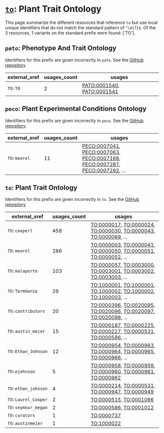 # [`to`](https://bioregistry.io/to): Plant Trait Ontology

This page summarize the different resources that reference `to`
but use local unique identifiers that do not match the standard pattern of
`^\d{7}$`. Of the 3 resources,
1 variants on the standard prefix were found: ['TO'].

## `pato`: Phenotype And Trait Ontology

Identifiers for this prefix are given incorrectly in `pato`. See the [GitHub repository](https://github.com/pato-ontology/pato).

| external_xref   |   usages_count | usages                                                                                                   |
|-----------------|----------------|----------------------------------------------------------------------------------------------------------|
| `TO:TO`         |              2 | [PATO:0001540](https://bioregistry.io/PATO:0001540), [PATO:0001541](https://bioregistry.io/PATO:0001541) |

## `peco`: Plant Experimental Conditions Ontology

Identifiers for this prefix are given incorrectly in `peco`. See the [GitHub repository](https://github.com/Planteome/plant-experimental-conditions-ontology).

| external_xref   |   usages_count | usages                                                                                                                                                                                                                                                                       |
|-----------------|----------------|------------------------------------------------------------------------------------------------------------------------------------------------------------------------------------------------------------------------------------------------------------------------------|
| `TO:moorel`     |             11 | [PECO:0007041](https://bioregistry.io/PECO:0007041), [PECO:0007063](https://bioregistry.io/PECO:0007063), [PECO:0007168](https://bioregistry.io/PECO:0007168), [PECO:0007287](https://bioregistry.io/PECO:0007287), [PECO:0007292](https://bioregistry.io/PECO:0007292), ... |

## `to`: Plant Trait Ontology

Identifiers for this prefix are given incorrectly in `to`. See the [GitHub repository](https://github.com/Planteome/plant-trait-ontology).

| external_xref      |   usages_count | usages                                                                                                                                                                                                                                                   |
|--------------------|----------------|----------------------------------------------------------------------------------------------------------------------------------------------------------------------------------------------------------------------------------------------------------|
| `TO:cooperl`       |            458 | [TO:0000017](https://bioregistry.io/TO:0000017), [TO:0000024](https://bioregistry.io/TO:0000024), [TO:0000030](https://bioregistry.io/TO:0000030), [TO:0000043](https://bioregistry.io/TO:0000043), [TO:0000069](https://bioregistry.io/TO:0000069), ... |
| `TO:moorel`        |            286 | [TO:0000003](https://bioregistry.io/TO:0000003), [TO:0000041](https://bioregistry.io/TO:0000041), [TO:0000050](https://bioregistry.io/TO:0000050), [TO:0000051](https://bioregistry.io/TO:0000051), [TO:0000052](https://bioregistry.io/TO:0000052), ... |
| `TO:malaporte`     |            103 | [TO:0000057](https://bioregistry.io/TO:0000057), [TO:0003000](https://bioregistry.io/TO:0003000), [TO:0003001](https://bioregistry.io/TO:0003001), [TO:0003002](https://bioregistry.io/TO:0003002), [TO:0003003](https://bioregistry.io/TO:0003003), ... |
| `TO:TermGenie`     |             29 | [TO:1000001](https://bioregistry.io/TO:1000001), [TO:1000001](https://bioregistry.io/TO:1000001), [TO:1000002](https://bioregistry.io/TO:1000002), [TO:1000002](https://bioregistry.io/TO:1000002), [TO:1000003](https://bioregistry.io/TO:1000003), ... |
| `TO:contributors`  |             20 | [TO:0000396](https://bioregistry.io/TO:0000396), [TO:0020095](https://bioregistry.io/TO:0020095), [TO:0020096](https://bioregistry.io/TO:0020096), [TO:0020097](https://bioregistry.io/TO:0020097), [TO:0020098](https://bioregistry.io/TO:0020098), ... |
| `TO:austin_meier`  |             15 | [TO:0000187](https://bioregistry.io/TO:0000187), [TO:0000225](https://bioregistry.io/TO:0000225), [TO:0000227](https://bioregistry.io/TO:0000227), [TO:0000531](https://bioregistry.io/TO:0000531), [TO:0000586](https://bioregistry.io/TO:0000586), ... |
| `TO:Ethan_Johnson` |             12 | [TO:0000954](https://bioregistry.io/TO:0000954), [TO:0000963](https://bioregistry.io/TO:0000963), [TO:0000964](https://bioregistry.io/TO:0000964), [TO:0000965](https://bioregistry.io/TO:0000965), [TO:0000966](https://bioregistry.io/TO:0000966), ... |
| `TO:ejohnson`      |              5 | [TO:0000958](https://bioregistry.io/TO:0000958), [TO:0000959](https://bioregistry.io/TO:0000959), [TO:0000960](https://bioregistry.io/TO:0000960), [TO:0000961](https://bioregistry.io/TO:0000961), [TO:0000962](https://bioregistry.io/TO:0000962)      |
| `TO:ethan_johnson` |              4 | [TO:0000214](https://bioregistry.io/TO:0000214), [TO:0000531](https://bioregistry.io/TO:0000531), [TO:0000947](https://bioregistry.io/TO:0000947), [TO:0000949](https://bioregistry.io/TO:0000949)                                                       |
| `TO:Laurel_Cooper` |              2 | [TO:0000515](https://bioregistry.io/TO:0000515), [TO:0001066](https://bioregistry.io/TO:0001066)                                                                                                                                                         |
| `TO:seymour_megan` |              2 | [TO:0000586](https://bioregistry.io/TO:0000586), [TO:0001012](https://bioregistry.io/TO:0001012)                                                                                                                                                         |
| `TO:curators`      |              1 | [TO:0000737](https://bioregistry.io/TO:0000737)                                                                                                                                                                                                          |
| `TO:austinmeier`   |              1 | [TO:1000022](https://bioregistry.io/TO:1000022)                                                                                                                                                                                                          |

